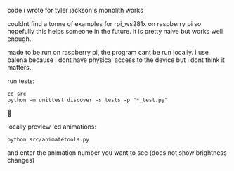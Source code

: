 code i wrote for tyler jackson's monolith works

couldnt find a tonne of examples for rpi_ws281x on raspberry pi so hopefully this helps
someone in the future. it is pretty naive but works well enough.

made to be run on raspberry pi, the program cant be run locally. i use balena because i dont have 
physical access to the device but i dont think it matters.

run tests:
```
cd src
python -m unittest discover -s tests -p "*_test.py"
```

 🤙

locally preview led animations:
```
python src/animatetools.py
```
and enter the animation number you want to see (does not show brightness changes)
